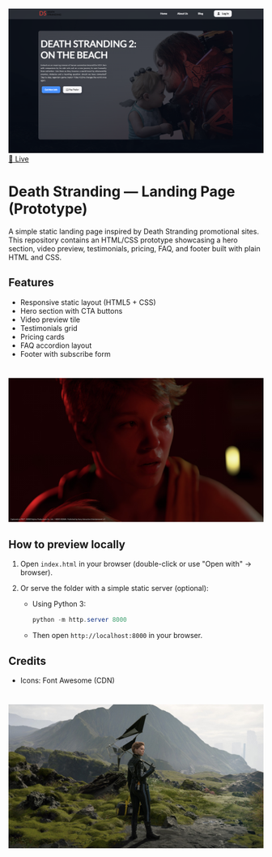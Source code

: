 #

![Hero Header](assets/images/for%20github.png)
[🚀 Live](https://death-stranding-game.netlify.app/)

# Death Stranding — Landing Page (Prototype)

A simple static landing page inspired by Death Stranding promotional sites. This repository contains an HTML/CSS prototype showcasing a hero section, video preview, testimonials, pricing, FAQ, and footer built with plain HTML and CSS.

## Features

- Responsive static layout (HTML5 + CSS)
- Hero section with CTA buttons
- Video preview tile
- Testimonials grid
- Pricing cards
- FAQ accordion layout
- Footer with subscribe form

#

![Hero Header](assets/images/Lea.jpg)

## How to preview locally

1. Open `index.html` in your browser (double-click or use "Open with" → browser).
2. Or serve the folder with a simple static server (optional):

   - Using Python 3:

     ```powershell
     python -m http.server 8000
     ```

   - Then open `http://localhost:8000` in your browser.

## Credits

- Icons: Font Awesome (CDN)

#

![Hero Header](assets/images/death-stranding-Lea.jpg)
